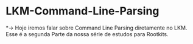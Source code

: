 # LKM-Command-Line-Parsing

  *-> Hoje iremos falar sobre Command Line Parsing diretamente no LKM. Esse é a segunda Parte da nossa série de estudos para Rootkits.
